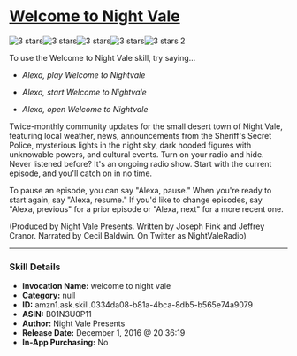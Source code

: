 # [Welcome to Night Vale](http://alexa.amazon.com/#skills/amzn1.ask.skill.0334da08-b81a-4bca-8db5-b565e74a9079)
![3 stars](../../images/ic_star_black_18dp_1x.png)![3 stars](../../images/ic_star_black_18dp_1x.png)![3 stars](../../images/ic_star_black_18dp_1x.png)![3 stars](../../images/ic_star_border_black_18dp_1x.png)![3 stars](../../images/ic_star_border_black_18dp_1x.png) 2

To use the Welcome to Night Vale skill, try saying...

* *Alexa, play Welcome to Nightvale*

* *Alexa, start Welcome to Nightvale*

* *Alexa, open Welcome to Nightvale*

Twice-monthly community updates for the small desert town of Night Vale, featuring local weather, news, announcements from the Sheriff's Secret Police, mysterious lights in the night sky, dark hooded figures with unknowable powers, and cultural events. Turn on your radio and hide. Never listened before? It's an ongoing radio show. Start with the current episode, and you'll catch on in no time.  

To pause an episode, you can say "Alexa, pause." When you're ready to start again, say "Alexa, resume." If you'd like to change episodes, say "Alexa, previous" for a prior episode or "Alexa, next" for a more recent one.

(Produced by Night Vale Presents. Written by Joseph Fink and Jeffrey Cranor. Narrated by Cecil Baldwin. On Twitter as NightValeRadio)

***

### Skill Details

* **Invocation Name:** welcome to night vale
* **Category:** null
* **ID:** amzn1.ask.skill.0334da08-b81a-4bca-8db5-b565e74a9079
* **ASIN:** B01N3U0P11
* **Author:** Night Vale Presents
* **Release Date:** December 1, 2016 @ 20:36:19
* **In-App Purchasing:** No
